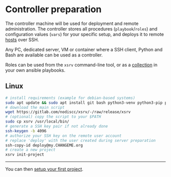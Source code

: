 # Controller preparation

The controller machine will be used for deployment and remote administration. The controller stores all procedures (`playbook`/`roles`) and configuration values (`vars`) for your specific setup, and deploys it to remote [hosts](server-preparation.md) over SSH.

Any PC, dedicated server, VM or container where a SSH client, Python and Bash are available can be used as a controller. 

Roles can be used from the `xsrv` command-line tool, or as a [collection](usage.md) in your own ansible playbooks.

## Linux

```bash
# install requirements (example for debian-based systems)
sudo apt update && sudo apt install git bash python3-venv python3-pip python3-cryptography openssh-client pwgen wget
# download the main script
wget https://gitlab.com/nodiscc/xsrv/-/raw/release/xsrv
# (optional) copy the script to your $PATH
sudo cp xsrv /usr/local/bin/
# generate a SSH key pair if not already done
ssh-keygen -b 4096
# authorize your SSH key on the remote user account
# replace 'deploy' with the user created during server preparation
ssh-copy-id deploy@my.CHANGEME.org
# create a new project
xsrv init-project
```

<!--
## Mac OSX
TODO
## Windows
TODO-->

------------------------

You can then [setup your first project](first-project.md).
